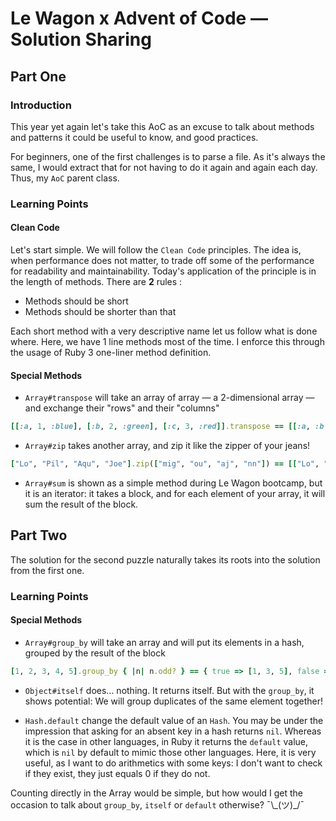 # Le Wagon x Advent of Code — Solution Sharing
## Part One
### Introduction
This year yet again let's take this AoC as an excuse to talk about methods and patterns it could be useful to know, and good practices.

For beginners, one of the first challenges is to parse a file. As it's always the same, I would extract that for not having to do it again and again each day.
Thus, my `AoC` parent class.

### Learning Points
#### Clean Code
Let's start simple. We will follow the `Clean Code` principles. The idea is, when performance does not matter, to trade off some of the performance for readability and maintainability.
Today's application of the principle is in the length of methods. There are **2** rules :
* Methods should be short
* Methods should be shorter than that


Each short method with a very descriptive name let us follow what is done where.
Here, we have 1 line methods most of the time. I enforce this through the usage of Ruby 3 one-liner method definition.

#### Special Methods

* `Array#transpose` will take an array of array — a 2-dimensional array — and exchange their "rows" and their "columns"
```ruby
[[:a, 1, :blue], [:b, 2, :green], [:c, 3, :red]].transpose == [[:a, :b, :c], [1, 2, 3], [:blue, :green, :red]]
```
* `Array#zip` takes another array, and zip it like the zipper of your jeans!
```ruby
["Lo", "Pil", "Aqu", "Joe"].zip(["mig", "ou", "aj", "nn"]) == [["Lo", "mig"], ["Pil", "ou"], ["Aqu", "aj"], "Joe", "nn"]]
```
* `Array#sum` is shown as a simple method during Le Wagon bootcamp, but it is an iterator: it takes a block, and for each element of your array, it will sum the result of the block.

## Part Two
The solution for the second puzzle naturally takes its roots into the solution from the first one.

### Learning Points
#### Special Methods

* `Array#group_by` will take an array and will put its elements in a hash, grouped by the result of the block
```ruby
[1, 2, 3, 4, 5].group_by { |n| n.odd? } == { true => [1, 3, 5], false => [2, 4] }
```
* `Object#itself` does... nothing. It returns itself. But with the `group_by`, it shows potential: We will group duplicates of the same element together!

* `Hash.default` change the default value of an `Hash`. You may be under the impression that asking for an absent key in a hash returns `nil`. Whereas it is the case in other languages, in Ruby it returns the `default` value, which is `nil` by default to mimic those other languages. Here, it is very useful, as I want to do arithmetics with some keys: I don't want to check if they exist, they just equals 0 if they do not.

Counting directly in the Array would be simple, but how would I get the occasion to talk about `group_by`, `itself` or `default` otherwise?  ¯\\\_(ツ)\_/¯

